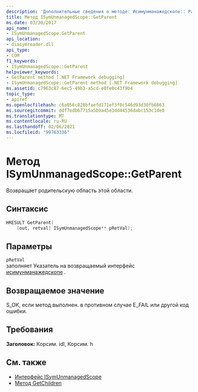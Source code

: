 ```yaml
---
description: 'Дополнительные сведения о методе: Исимунманажедскопе:: Parent'
title: Метод ISymUnmanagedScope::GetParent
ms.date: 03/30/2017
api_name:
- ISymUnmanagedScope.GetParent
api_location:
- diasymreader.dll
api_type:
- COM
f1_keywords:
- ISymUnmanagedScope::GetParent
helpviewer_keywords:
- GetParent method [.NET Framework debugging]
- ISymUnmanagedScope::GetParent method [.NET Framework debugging]
ms.assetid: c7963c87-6ec5-49b3-a5cd-e0fe0c43f9b4
topic_type:
- apiref
ms.openlocfilehash: c6a056c828bfaefd171ef3f0c546d93d30fb6863
ms.sourcegitcommit: ddf7edb67715a5b9a45e3dd44536dabc153c1de0
ms.translationtype: MT
ms.contentlocale: ru-RU
ms.lasthandoff: 02/06/2021
ms.locfileid: "99763336"
---
```

# <a name="isymunmanagedscopegetparent-method"></a>Метод ISymUnmanagedScope::GetParent

Возвращает родительскую область этой области.  
  
## <a name="syntax"></a>Синтаксис  
  
```cpp  
HRESULT GetParent(  
    [out, retval] ISymUnmanagedScope** pRetVal);  
```  
  
## <a name="parameters"></a>Параметры  

 `pRetVal`  
 заполняет Указатель на возвращаемый интерфейс [исимунманажедскопе](isymunmanagedscope-interface.md) .  
  
## <a name="return-value"></a>Возвращаемое значение  

 S_OK, если метод выполнен. в противном случае E_FAIL или другой код ошибки.  
  
## <a name="requirements"></a>Требования  

 **Заголовок:** Корсим. idl, Корсим. h  
  
## <a name="see-also"></a>См. также

- [Интерфейс ISymUnmanagedScope](isymunmanagedscope-interface.md)
- [Метод GetChildren](isymunmanagedscope-getchildren-method.md)
